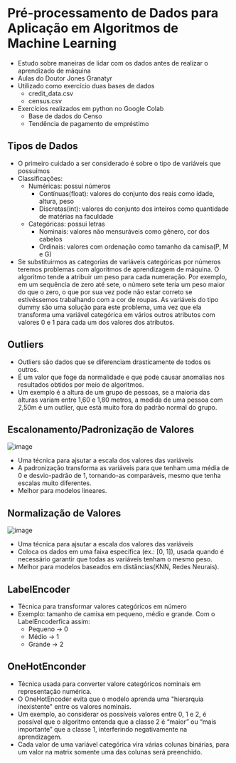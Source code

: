 # Pré-processamento de Dados para Aplicação em Algoritmos de Machine Learning
- Estudo sobre maneiras de lidar com os dados antes de realizar o aprendizado de máquina<br>
- Aulas do Doutor Jones Granatyr<br>
- Utilizado como exercício duas bases de dados
    - credit_data.csv
    - census.csv
- Exercícios realizados em python no Google Colab
    - Base de dados do Censo
    - Tendência de pagamento de empréstimo

## Tipos de Dados
- O primeiro cuidado a ser considerado é sobre o tipo de variáveis que possuímos
- Classificações:
    - Numéricas: possui números
        - Contínuas(float): valores do conjunto dos reais como idade, altura, peso
        - Discretas(int): valores do conjunto dos inteiros como quantidade de matérias na faculdade
    - Categóricas: possui letras
        - Nominais: valores não mensuráveis como gênero, cor dos cabelos
        - Ordinais: valores com ordenação como tamanho da camisa(P, M e G)
- Se substituirmos as categorias de variáveis categóricas por números teremos problemas com algoritmos de aprendizagem de máquina. O algoritmo tende a atribuir um peso para cada numeração. Por exemplo, em um sequência de zero até sete, o número sete teria um peso maior do que o zero, o que por sua vez pode não estar correto se estivéssemos trabalhando com a cor de roupas. As variáveis do tipo dummy são uma solução para este problema, uma vez que ela transforma uma variável categórica em vários outros atributos com valores 0 e 1 para cada um dos valores dos atributos.

## Outliers
- Outliers são dados que se diferenciam drasticamente de todos os outros.
- É um valor que foge da normalidade e que pode causar anomalias nos resultados obtidos por meio de algoritmos.
- Um exemplo é a altura de um grupo de pessoas, se a maioria das alturas variam entre 1,60 e 1,80 metros, a medida de uma pessoa com 2,50m é um outlier, que está muito fora do padrão normal do grupo.

## Escalonamento/Padronização de Valores
![image](https://github.com/user-attachments/assets/875a99a6-8142-4e34-850d-81c79bb49a50)

- Uma técnica para ajsutar a escala dos valores das variáveis
- A padronização transforma as variáveis para que tenham uma média de 0 e desvio-padrão de 1, tornando-as comparáveis, mesmo que tenha escalas muito diferentes.
- Melhor para modelos lineares.
## Normalização de Valores
![image](https://github.com/user-attachments/assets/3a04f1be-fe3d-4bd0-a12a-1275e67a3f5f)

- Uma técnica para ajsutar a escala dos valores das variáveis
- Coloca os dados em uma faixa específica (ex.: [0, 1]), usada quando é necessário garantir que todas as variáveis tenham o mesmo peso.
- Melhor para modelos baseados em distâncias(KNN, Redes Neurais).
## LabelEncoder
- Técnica para transformar valores categóricos em número
- Exemplo: tamanho de camisa em pequeno, médio e grande. Com o LabelEncoderfica assim:
    - Pequeno → 0
    - Médio → 1
    - Grande → 2
## OneHotEnconder
- Técnica usada para converter valore categóricos nominais em representação numérica.
- O OneHotEncoder evita que o modelo aprenda uma "hierarquia inexistente" entre os valores nominais.
- Um exemplo, ao considerar os possíveis valores entre 0, 1 e 2, é possível que o algoritmo entenda que a classe 2 é “maior” ou “mais importante” que a classe 1, interferindo negativamente na aprendizagem.
- Cada valor de uma variável categórica vira várias colunas binárias, para um valor na matrix somente uma das colunas será preenchido.
  
